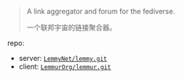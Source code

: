 
[repo]: https://github.com/LemmyNet/lemmy.git
[lemmur-repo]: https://github.com/LemmurOrg/lemmur.git

[site]: https://join-lemmy.org
[site-join]: https://join-lemmy.org/instances

> A link aggregator and forum for the fediverse.
> 
> 一个联邦宇宙的链接聚合器。
> 


repo: 

- server: [`LemmyNet/lemmy.git`][repo]
- client: [`LemmurOrg/lemmur.git`][lemmur-repo]
